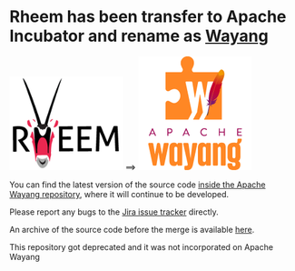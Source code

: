 # Rheem has been transfer to Apache Incubator and rename as [Wayang](https://wayang.apache.org)

<img src="./logo_rheem.png" style="width:200px"> ==> <img src="./logo_wayang.png" style="width:200px">

You can find the latest version of the source code [inside the Apache Wayang repository](https://gitbox.apache.org/repos/asf?s=incubator-wayang), where it will continue to be developed.

Please report any bugs to the [Jira issue tracker](https://issues.apache.org/jira/projects/WAYANG) directly.

An archive of the source code before the merge is available [here](../../tree/archive).

This repository got deprecated and it was not incorporated on Apache Wayang
